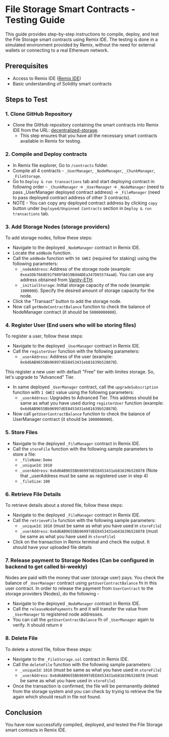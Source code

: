 # File Storage Smart Contracts - Testing Guide

This guide provides step-by-step instructions to compile, deploy, and test the File Storage smart contracts using Remix IDE. The testing is done in a simulated environment provided by Remix, without the need for external wallets or connecting to a real Ethereum network.

## Prerequisites

- Access to Remix IDE ([Remix IDE](https://remix.ethereum.org/))
- Basic understanding of Solidity smart contracts

## Steps to Test

### 1. Clone GitHub Repository

- Clone the GitHub repository containing the smart contracts into Remix IDE from the URL: [decentralized-storage](https://github.com/Karamveer200/decentralized-storage).
  - This step ensures that you have all the necessary smart contracts available in Remix for testing.
 
### 2. Compile and Deploy contracts

- In Remix file explorer, Go to `/contracts` folder.
- Compile all 4 contracts - `_UserManager`, `_NodeManager`, `_ChunkManager`, `_FileStorage`.
- Go to `Deploy & run transactions` tab and start deploying contract in following order - `_ChunkManager` -> `_UserManager` -> `_NodeManager` (need to pass _UserManager deployed contract address) -> `_FileManager` (need to pass deployed contract address of other 3 contracts).
- NOTE - You can copy any deployed contract address by clicking `copy` button under `Deployed/Unpinned Contracts` section in `Deploy & run transactions` tab.

### 3. Add Storage Nodes (storage providers)

To add storage nodes, follow these steps:

- Navigate to the deployed `_NodeManager` contract in Remix IDE.
- Locate the `addNode` function.
- Call the `addNode` function with `50 GWEI` (required for staking) using the following parameters:
  - `_nodeAddress`: Address of the storage node (example: `0xea5Db7668E91f989fA019Bd4ADEa347D65574aaA`). You can use any address obtained from [Vanity-ETH](https://vanity-eth.tk/).
  - `_initialStorage`: Initial storage capacity of the node (example: `1000000`). Specify the desired amount of storage capacity for the node.
- Click the "Transact" button to add the storage node.
- Now call `getNodeContractBalance` function to check the balance of NodeManager contract (it should be `50000000000`).

### 4. Register User (End users who will be storing files)

To register a user, follow these steps:

- Navigate to the deployed `_UserManager` contract in Remix IDE.
- Call the `registerUser` function with the following parameters:
  - `_userAddress`: Address of the user (example: `0x6d6AB9655Bb96997dEE8453431eb81639b528878`).

This register a new user with default "Free" tier with limites storage. So, let's upgrade to "Advanced" Tier.

- In same deployed `_UserManager` contract, call the `upgradeSubscription` funciton with `1 GWEI` value using the following parameters:
  - `_userAddress`: Upgrades to Advanced Tier. This address should be same as what you have used during `registerUser` function (example: `0x6d6AB9655Bb96997dEE8453431eb81639b528878`).
- Now call `getUserContractBalance` function to check the balance of UserManager contract (it should be `1000000000`).

### 5. Store Files

- Navigate to the deployed `_FileManager` contract in Remix IDE.
- Call the `storeFile` function with the following sample parameters to store a file:
  - `_fileName`: `Demo`
  - `_uniqueId`: `1010`
  - `_userAddress`: `0x6d6AB9655Bb96997dEE8453431eb81639b528878` (Note that _userAddress must be same as registered user in step 4)
  - `_fileSize`: `100`

### 6. Retrieve File Details

To retrieve details about a stored file, follow these steps:
- Navigate to the deployed `_FileManager` contract in Remix IDE.
- Call the `retrieveFile` function with the following sample parameters:
  - `_uniqueId`: `1010` (must be same as what you have used in `storeFile`)
  - `_userAddress`: `0x6d6AB9655Bb96997dEE8453431eb81639b528878` (must be same as what you have used in `storeFile`)
- Click on the transaction in Remix terminal and check the output. It should have your uploaded file details


### 7. Release payment to Storage Nodes (Can be configured in backend to get called bi-weekly)
Nodes are paid with the money that user (storage user) pays. You check the balance of `_UserManager` contract using `getUserContractBalance` fn in this user contract.
In order to release the payment from `UserContract` to the storage providers (Nodes), do the following - 
- Navigate to the deployed `_NodeManager` contract in Remix IDE.
- Call the `releaseNodePayments` fn and it will transfer the value from `_UserManager` to registered node addresses.
- You can call the `getUserContractBalance` fn of `_UserManager` again to verify. It should return `0`

### 8. Delete File
To delete a stored file, follow these steps:

- Navigate to the `_FileStorage.sol` contract in Remix IDE.
- Call the `deleteFile` function with the following sample parameters:
  - `_uniqueId`: `1010` (must be same as what you have used in `storeFile`)
  - `_userAddress`: `0x6d6AB9655Bb96997dEE8453431eb81639b528878` (must be same as what you have used in `storeFile`)
- Once the transaction is confirmed, the file will be permanently deleted from the storage system and you can check by trying to retrieve the file again which should result in file not found.

## Conclusion

You have now successfully compiled, deployed, and tested the File Storage smart contracts in Remix IDE.
